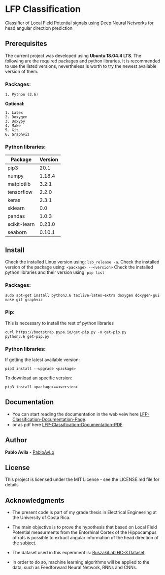 # LFP Classification
Classifier of Local Field Potential signals using Deep Neural Networks for head angular direction prediction 

## Prerequisites
The current project was developed using **Ubuntu 18.04.4 LTS**.
The following are the required packages and python libraries.
It is recommended to use the listed versions, nevertheless is worth to try the newest available version of them.

### Packages:
```
1. Python (3.6) 
```

**Optional:**
```
1. Latex
2. Doxygen
3. Doxypy
4. Make
5. Git
6. Graphviz
```

### Python libraries:
Package | Version
------- | --------
pip3 | 20.1
numpy | 1.18.4
matplotlib | 3.2.1 
tensorflow | 2.2.0
keras | 2.3.1
sklearn | 0.0
pandas | 1.0.3
scikit-learn | 0.23.0
seaborn | 0.10.1


## Install

Check the installed Linux version using: `lsb_release -a`.
Check the installed version of the package using: `<package> --<version>`
Check the installed python libraries and their version using: `pip list`

### Packages:
```
sudo apt-get install python3.6 texlive-latex-extra doxygen doxygen-gui make git graphviz
```

### Pip:

This is necessary to install the rest of python libraries

```
curl https://bootstrap.pypa.io/get-pip.py -o get-pip.py
python3.6 get-pip.py
```

### Python libraries:

If getting the latest available version:
```
pip3 install --upgrade <package>
```

To download an specific version:
```
pip3 install <package>==<version>
```
 
## Documentation 
 - You can start reading the documentation in the web veiw here [LFP-Classification-Documentation-Page](https://github.com/PabloAvLo/LFP-Classification/tree/master/Documentation/html/index.html).
 - or as pdf here [LFP-Classification-Documentation-PDF](https://github.com/PabloAvLo/LFP-Classification/tree/master/Documentation/LibraryDocumentation.pdf).

## Author
**Pablo Avila** - [PabloAvLo](https://github.com/PabloAvLo)

## License
This project is licensed under the MIT License - see the LICENSE.md file for details

## Acknowledgments

* The present code is part of my grade thesis in Electrical Engineering at the University of Costa Rica.

* The main objective is to prove the hypothesis that based on Local Field Potential measurments from the Entorhinal Cortex of the Hippocampus of rats is possible to extract angular information of the head direction of the subject. 

* The dataset used in this experiment is: [BuszakiLab HC-3 Dataset](https://crcns.org/data-sets/hc/hc-3/about-hc-3/?searchterm=LFP).

* In order to do so, machine learning algorithms will be applied to the data, such as Feedforward Neural Network, RNNs and CNNs.
